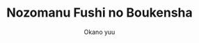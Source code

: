 --- 
slug: "nozomanu-fushi-no-boukensha"
title: "Nozomanu Fushi no Boukensha"
publishdate: "2019-01-06"
src: "https://365manga.net/manga/nozomanu-fushi-no-boukensha"
author: "Okano yuu"
image: "https://data.365manga.net/images/thumbnails/32549-nozomanu-fushi-no-boukensha.jpg"
tags: ["Action","Adventure","Fantasy","Harem","Mystery","Reverse harem","Shounen","Shounen ai","Supernatural"]
chapters: ["Chapter 9: Cogitation ","Chapter 8: Existential Evolution ","Chapter 7: Impulse ","Chapter 6 ","Vol.03 Chapter 5: Three-pronged Harpoon ","Chapter 4 ","Chapter 3 ","Chapter 2 ","Chapter 1"]
chapterlinks: ["https://365manga.net/nozomanu-fushi-no-boukensha/chapter-9.html","https://365manga.net/nozomanu-fushi-no-boukensha/chapter-8.html","https://365manga.net/nozomanu-fushi-no-boukensha/chapter-7.html","https://365manga.net/nozomanu-fushi-no-boukensha/chapter-6.html","https://365manga.net/nozomanu-fushi-no-boukensha/chapter-5.html","https://365manga.net/nozomanu-fushi-no-boukensha/chapter-4.html","https://365manga.net/nozomanu-fushi-no-boukensha/chapter-3.html","https://365manga.net/nozomanu-fushi-no-boukensha/chapter-2.html","https://365manga.net/nozomanu-fushi-no-boukensha/chapter-1.html"]
description: "The protagonist was an eternal copper rank adventurer of frontier area, Lent. He’s unlucky as he meet a powerful monster inside of the labyrinth, got defeated, and when he noticed, he already became a bone man《Skeleton》. Agonizing since he can’t enter the town with his current condition, he’s recalling about the existence of monster evolution, with a goal to gain a body with muscle, he defeats the monsters of the labyrinth."
---